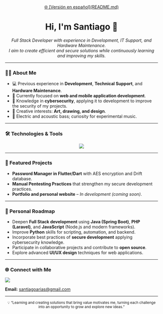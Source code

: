 <p align="center">
  <a href="https://github.com/sariasca/sariasca/blob/main/README.md">
    🌐 [Versión en español](README.md)
  </a>
</p>
<h1 align="center">Hi, I'm Santiago 👋</h1>

<p align="center">
  <em>Full Stack Developer with experience in Development, IT Support, and Hardware Maintenance.<br>
  I aim to create efficient and secure solutions while continuously learning and improving my skills.</em>
</p>

---

### 👨‍💻 About Me
- 💻 Previous experience in **Development**, **Technical Support**, and **Hardware Maintenance**.  
- 🌱 Currently focused on **web and mobile application development**.  
- 🔐 Knowledge in **cybersecurity**, applying it to development to improve the security of my projects.  
- 🎨 Creative interests: **Art, drawing, and design**.  
- 🎸 Electric and acoustic bass; curiosity for experimental music.

---

### 🛠 Technologies & Tools
<p align="center">
  <img src="https://skillicons.dev/icons?i=html,css,js,react,nodejs,typescript,java,python,flutter,linux,git&theme=light" />
</p>

---

### 🚀 Featured Projects
- **Password Manager in Flutter/Dart** with AES encryption and Drift database.  
- **Manual Pentesting Practices** that strengthen my secure development practices.  
- **Portfolio and personal website** – *In development (coming soon)*.

---

### 🚧 Personal Roadmap

- Deepen **Full Stack development** using **Java (Spring Boot)**, **PHP (Laravel)**, and **JavaScript** (Node.js and modern frameworks).  
- Improve **Python** skills for scripting, automation, and backend.  
- Incorporate best practices of **secure development** applying cybersecurity knowledge.  
- Participate in collaborative projects and contribute to **open source**.  
- Explore advanced **UI/UX design** techniques for web applications.  

---

### 🌐 Connect with Me
<p align="left">
  <a href="https://www.linkedin.com/in/santiago-arias-cardona/">
    <img src="https://img.shields.io/badge/LinkedIn-Santiago-blue?style=for-the-badge&logo=linkedin&logoColor=white" />
  </a>
</p>

**Email:** santiagoarias@gmail.com

---

<p align="center">
  <sub>💡 “Learning and creating solutions that bring value motivates me, turning each challenge into an opportunity to grow and explore new ideas.”</sub>
</p>
